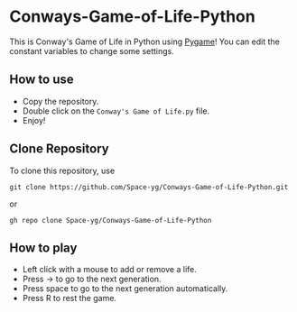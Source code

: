 # Conways-Game-of-Life-Python
This is Conway's Game of Life in Python using [Pygame](https://www.pygame.org/news)! You can edit the constant variables to change some settings.
## How to use
- Copy the repository.
- Double click on the `Conway's Game of Life.py` file.
- Enjoy!
## Clone Repository
To clone this repository, use
```
git clone https://github.com/Space-yg/Conways-Game-of-Life-Python.git
```
or
```
gh repo clone Space-yg/Conways-Game-of-Life-Python
```
## How to play
- Left click with a mouse to add or remove a life.
- Press → to go to the next generation.
- Press space to go to the next generation automatically.
- Press R to rest the game.
